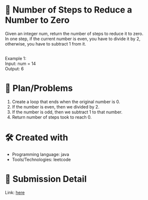 
# 💼 Number of Steps to Reduce a Number to Zero<a name="about-project"></a>
Given an integer num, return the number of steps to reduce it to zero.
<br>
In one step, if the current number is even, you have to divide it by 2, otherwise, you have to subtract 1 from it.
<br><br>

Example 1:
<br>
Input: num = 14 <br>
Output: 6

# 📜 Plan/Problems
1. Create a loop that ends when the original number is 0.
2. If the number is even, then we divided by 2.
3. If the number is odd, then we subtract 1 to that number.
4. Return number of steps took to reach 0.

# 🛠 Created with
- Programming language: java
- Tools/Technologies: leetcode

# 💎 Submission Detail
Link: [here](https://leetcode.com/submissions/detail/1123838879/)
